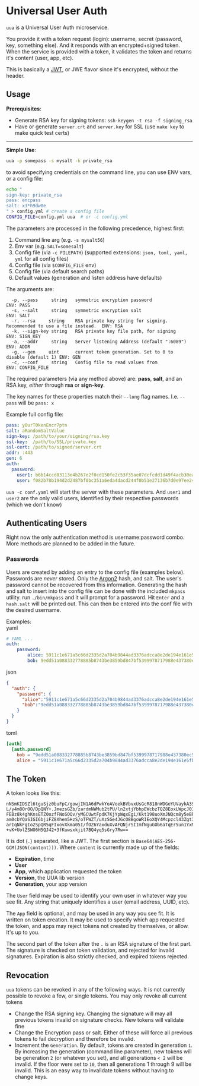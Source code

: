 Universal User Auth
=====================

`uua` is a Universal User Auth microservice. 

You provide it with a token request (login): username, secret (password, key, something else). And it responds with an encrypted+signed token. When the service is provided with a token, it validates the token and returns it's content (user, app, etc).

This is basically a [JWT](https://jwt.io/), or JWE flavor since it's encrypted, without the header. 


Usage
------

**Prerequisites**:

- Generate RSA key for signing tokens: `ssh-keygen -t rsa -f signing_rsa`
- Have or generate `server.crt` and `server.key` for SSL (use `make key` to make quick test certs)

---

**Simple Use**:

```sh
uua -p somepass -s mysalt -k private_rsa
```

to avoid specifying credentials on the command line, you can use ENV vars, or a config file:

```sh
echo "
sign-key: private_rsa
pass: encpass
salt: x3*h9dw0e
" > config.yml # create a config file
CONFIG_FILE=config.yml uua  # or -c config.yml
```

The parameters are processed in the following precedence, highest first:

1) Command line arg (e.g. `-s mysalt56`)
1) Env var (e.g. `SALT=somesalt`)
1) Config file (via `-c FILEPATH`)  (supported extensions: `json, toml, yaml, yml` for all config files)
1) Config file (via `$CONFIG_FILE` env)
1) Config file (via default search paths)
1) Default values (generation and listen address have defaults)

The arguments are:

```
  -p, --pass     string   symmetric encryption password               ENV: PASS
  -s, --salt     string   symmetric encryption salt                   ENV: SALT
  -r, --rsa     string    RSA private key string for signing. Recommended to use a file instead.  ENV: RSA
  -k, --sign-key string   RSA private key file path, for signing      ENV: SIGN_KEY
  -a, --addr     string   Server listening Address (default ":6089")  ENV: ADDR
  -g, --gen     uint      current token generation. Set to 0 to disable (default 1) ENV: GEN
  -c, --conf     string   Config file to read values from             ENV: CONFIG_FILE
```


The required parameters (via any method above) are: **pass**, **salt**, and an RSA key, _either_ through **rsa** or **sign-key**. 

The key names for these properties match their `--long` flag names. I.e. `--pass` will be `pass: x`

Example full config file:

```yaml
pass: y0urT0kenEncr7ptn
salt: aRandomSaltValue
sign-key: /path/to/your/signing/rsa.key
ssl-key:  /path/to/SSL/private.key
ssl-cert: /path/to/signed/server.crt
addr: :443
gen: 6
auth:
  password:
    user1: b6b14ccd83113e4b267e2f0cd150fe2c53f35ae07dcfcdd1d49f4acb30ea681d.a877f3f295643388d873fe378338b9f4
    user: f082b78b194d2d2487bf0bc351a6eda4dacd244f0b51e27136b7d0e97ee24f44.59d52b113725090d812c2dcbaf6e4cb4

```

`uua -c conf.yaml` will start the server with these parameters. And `user1` and `user2` are the only valid users, identified by their respective passwords (which we don't know)

Authenticating Users
---------------------

Right now the only authentication method is username:password combo. More methods are planned to be added in the future.

### Passwords

Users are created by adding an entry to the config file (examples below). Passwords are _never_ stored. Only the [Argon2](https://en.wikipedia.org/wiki/Argon2) hash, and salt. The user's password cannot be recovered from this information. Generating the hash and salt to insert into the config file can be done with the included `mkpass` utility. run `./bin/mkpass` and it will prompt for a password. Hit `Enter` and a `hash.salt` will be printed out. This can then be entered into the conf file with the desired username.

Examples:  
yaml
```yaml
# YAML ...
auth:
    password:
        alice: 5911c1e671a5c66d2335d2a704b9844ad3376adcca8e2de194e161e5fbf283ee.adae8cdd7ea456dad56483ce3303ce14
        bob: 9edd51a088332778885b8743be3859bd847bf5399978717988e437380ec5e315.a6e95c4049c218cae9e047428d526872
```
json
```json
{
  "auth": {
    "password": {
      "alice":"5911c1e671a5c66d2335d2a704b9844ad3376adcca8e2de194e161e5fbf283ee.adae8cdd7ea456dad56483ce3303ce14",
      "bob":"9edd51a088332778885b8743be3859bd847bf5399978717988e437380ec5e315.a6e95c4049c218cae9e047428d526872"
    }
  }
}

```
toml
```toml
[auth]
  [auth.password]
    bob = "9edd51a088332778885b8743be3859bd847bf5399978717988e437380ec5e315.a6e95c4049c218cae9e047428d526872"
    alice = "5911c1e671a5c66d2335d2a704b9844ad3376adcca8e2de194e161e5fbf283ee.adae8cdd7ea456dad56483ce3303ce14"
```


The Token
----------

A token looks like this:

```
nNSmKIDSZl6tguSjz0buFpC/gowjIN1A6dPwkYoAVoekBVbvxUsGcR818nWDGeYUVaykA3Sr8fM+Pwa
L/y4m8OrOO/DpQNY+.JmezsGZb/zardmNWMub2tPU/ln2xtjYbhpEWcbzTQZ8EoxLWpcJ0IQGO5hEB1
FEBz8k4ghKnsETZ0ozfFNoSOQv/yMGCUwtFpdK7KjYpWqxEgi/Kkt198uoXmJNQcm8y5eBkI4/FbbTB
am0cbYQaSIGI6bjiFZ8Xhem5HzS/oTFWZT/uXzSGe4JGcO8BgoWRIEoXQY4Mcpzcl43Zgt3o+KH/U/Q
arIqNkFgIo2SpQR5qFIxovXkma05I/fOZ6YaxduXvAFQNjrSIImfNguGOb6aTqEr5un1YxMSSc9ojK/
+vK+UolZSWO6H5QJ42+3fKuwsxkjit7BQ4yq5sGry7Rw==
```

It is dot (`.`) separated, like a JWT. The first section is `Base64(AES-256-GCM(JSON(content)))`. Where `content` is currently made up of the fields: 

- **Expiration**, time
- **User**
- **App**, which application requested the token
- **Version**, the UUA lib version
- **Generation**, your app version

The `User` field may be used to identify your own user in whatever way you see fit. Any string that uniquely identifies a user (email address, UUID, etc).

The `App` field is optional, and may be used in any way you see fit. It is written on token creation. It may be used to specify which app requested the token, and apps may reject tokens not created by themselves, or allow. It's up to you.

The second part of the token after the `.` is an RSA signature of the first part. The signature is checked on token validation, and rejected for invalid signatures. Expiration is also strictly checked, and expired tokens rejected.

Revocation
----------

`uua` tokens can be revoked in any of the following ways. It is not currently possible to revoke a few, or single tokens. You may only revoke all current tokens

- Change the RSA signing key. Changing the signature will may all previous tokens invalid on signature checks. New tokens will validate fine
- Change the Encryption pass or salt. Either of these will force all previous tokens to fail decryption and therefore be invalid.
- Increment the `Generation`. By default, tokens are created in generation `1`. By increasing the generation (command line parameter), new tokens will be generation `2` (or whatever you set), and all generations `< 2` will be invalid. If the floor were set to `10`, then all generations 1 through 9 will be invalid. This is an easy way to invalidate tokens without having to change keys.
